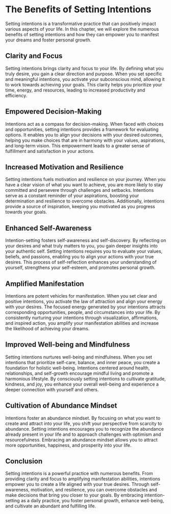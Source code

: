 The Benefits of Setting Intentions
===========================================

Setting intentions is a transformative practice that can positively impact various aspects of your life. In this chapter, we will explore the numerous benefits of setting intentions and how they can empower you to manifest your dreams and foster personal growth.

Clarity and Focus
-----------------

Setting intentions brings clarity and focus to your life. By defining what you truly desire, you gain a clear direction and purpose. When you set specific and meaningful intentions, you activate your subconscious mind, allowing it to work towards achieving your goals. This clarity helps you prioritize your time, energy, and resources, leading to increased productivity and efficiency.

Empowered Decision-Making
-------------------------

Intentions act as a compass for decision-making. When faced with choices and opportunities, setting intentions provides a framework for evaluating options. It enables you to align your decisions with your desired outcomes, helping you make choices that are in harmony with your values, aspirations, and long-term vision. This empowerment leads to a greater sense of fulfillment and satisfaction in your actions.

Increased Motivation and Resilience
-----------------------------------

Setting intentions fuels motivation and resilience on your journey. When you have a clear vision of what you want to achieve, you are more likely to stay committed and persevere through challenges and setbacks. Intentions serve as a constant reminder of your aspirations, boosting your determination and resilience to overcome obstacles. Additionally, intentions provide a source of inspiration, keeping you motivated as you progress towards your goals.

Enhanced Self-Awareness
-----------------------

Intention-setting fosters self-awareness and self-discovery. By reflecting on your desires and what truly matters to you, you gain deeper insights into your authentic self. Setting intentions requires you to evaluate your values, beliefs, and passions, enabling you to align your actions with your true desires. This process of self-reflection enhances your understanding of yourself, strengthens your self-esteem, and promotes personal growth.

Amplified Manifestation
-----------------------

Intentions are potent vehicles for manifestation. When you set clear and positive intentions, you activate the law of attraction and align your energy with your desires. The focused energy generated by your intentions attracts corresponding opportunities, people, and circumstances into your life. By consistently nurturing your intentions through visualization, affirmations, and inspired action, you amplify your manifestation abilities and increase the likelihood of achieving your dreams.

Improved Well-being and Mindfulness
-----------------------------------

Setting intentions nurtures well-being and mindfulness. When you set intentions that prioritize self-care, balance, and inner peace, you create a foundation for holistic well-being. Intentions centered around health, relationships, and self-growth encourage mindful living and promote a harmonious lifestyle. By consciously setting intentions to cultivate gratitude, kindness, and joy, you enhance your overall well-being and experience a deeper connection with yourself and others.

Cultivation of Abundance Mindset
--------------------------------

Intentions foster an abundance mindset. By focusing on what you want to create and attract into your life, you shift your perspective from scarcity to abundance. Setting intentions encourages you to recognize the abundance already present in your life and to approach challenges with optimism and resourcefulness. Embracing an abundance mindset allows you to attract more opportunities, happiness, and prosperity into your life.

Conclusion
----------

Setting intentions is a powerful practice with numerous benefits. From providing clarity and focus to amplifying manifestation abilities, intentions empower you to create a life aligned with your true desires. Through self-awareness, motivation, and resilience, you can overcome obstacles and make decisions that bring you closer to your goals. By embracing intention-setting as a daily practice, you foster personal growth, enhance well-being, and cultivate an abundant and fulfilling life.

